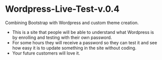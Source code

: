 # Wordpress-Live-Test-v.0.4
Combining Bootstrap with Wordpress and custom theme creation.<br>
- This is a site that people will be able to understand what Wordpress is by enrolling and testing with their own password.
- For some hours they will receive a password so they can test it and see how easy it is to update something in the site without coding.
- Your future customers will love it.
